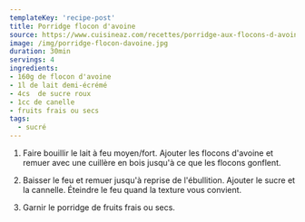 ```yaml
---
templateKey: 'recipe-post'
title: Porridge flocon d'avoine
source: https://www.cuisineaz.com/recettes/porridge-aux-flocons-d-avoine-87965.aspx
image: /img/porridge-flocon-davoine.jpg
duration: 30min
servings: 4
ingredients:
- 160g de flocon d'avoine
- 1l de lait demi-écrémé
- 4cs  de sucre roux
- 1cc de canelle
- fruits frais ou secs
tags:
  - sucré
---
```

1. Faire bouillir le lait à feu moyen/fort. Ajouter les flocons d'avoine et remuer avec une cuillère en bois jusqu'à ce que les flocons gonflent.

2. Baisser le feu et remuer jusqu'à reprise de l'ébullition. Ajouter le sucre et la cannelle. Éteindre le feu quand la texture vous convient.

3. Garnir le porridge de fruits frais ou secs. 

